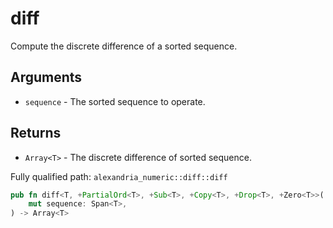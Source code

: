 # diff

Compute the discrete difference of a sorted sequence.

## Arguments

- `sequence` - The sorted sequence to operate.

## Returns

- `Array<T>` - The discrete difference of sorted sequence.

Fully qualified path: `alexandria_numeric::diff::diff`

```rust
pub fn diff<T, +PartialOrd<T>, +Sub<T>, +Copy<T>, +Drop<T>, +Zero<T>>(
    mut sequence: Span<T>,
) -> Array<T>
```


